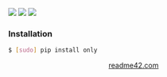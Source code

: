 <!--
https://readme42.com
-->


[![](https://img.shields.io/pypi/v/only.svg?maxAge=3600)](https://pypi.org/project/only/)
[![](https://img.shields.io/badge/License-Unlicense-blue.svg?longCache=True)](https://unlicense.org/)
[![](https://github.com/andrewp-as-is/only.py/workflows/tests42/badge.svg)](https://github.com/andrewp-as-is/only.py/actions)

### Installation
```bash
$ [sudo] pip install only
```

<p align="center">
    <a href="https://readme42.com/">readme42.com</a>
</p>
